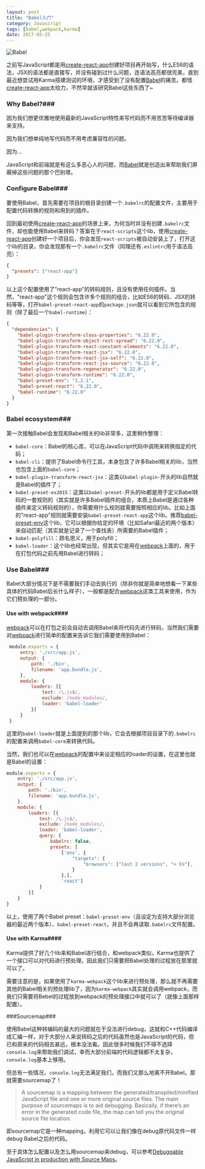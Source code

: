 ```yaml
---
layout: post
title: "Babel入门"
category: Javascript
tags: [babel,webpack,karma]
date: 2017-05-25
---
```


![Babel](https://raw.githubusercontent.com/babel/logo/master/babel.png)

之前写JavaScript都是用[create-react-app](https://github.com/facebookincubator/create-react-app)创建好项目再开始写，什么ES6的语法，JSX的语法都是直接写，并没有碰到过什么问题，连语法高亮都很完美，直到最近想尝试用Karma搭建测试的环境，才感受到了没有配置[Babel](https://github.com/babel/babel)的痛苦。都怪[create-react-app](https://github.com/facebookincubator/create-react-app)太给力，不然早就该研究Babel这些东西了~

### Why Babel?###

因为我们想更优雅地使用最新的JavaScript特性来写代码而不用苦苦等待编译器来支持。

因为我们想单纯地写代码而不用考虑兼容性的问题。

因为...

JavaScript和前端就是有这么多恶心人的问题，而[Babel](https://github.com/babel/babel)就是创造出来帮助我们屏蔽掉这些问题的那个巴别塔。

<!--break-->

### Configure Babel###

要使用Babel，首先需要在项目的根目录创建一个`.babelrc`的配置文件，主要用于配置代码转换的规则和用到的插件。

回到最初使用[create-react-app](https://github.com/facebookincubator/create-react-app)的场景上来，为何当时并没有创建`.babelrc`文件，却也能使用Babel来转码？答案在于`react-scripts`这个lib，使用[create-react-app](https://github.com/facebookincubator/create-react-app)创建好一个项目后，你会发现`react-scripts`被自动安装上了，打开这个lib的目录，你会发现那有一个`.babelrc`文件（同理还有`.eslintrc`用于语法高亮）：

```json
{
  "presets": ["react-app"]
}
```

以上这个配置使用了"react-app"的转码规则，且没有使用任何插件。当然，"react-app"这个规则会包含许多个规则的组合，比如ES6的转码、JSX的转码等等，打开`babel-preset-react-app`的`package.json`就可以看到它所包含的规则（除了最后一个`babel-runtime`）：

```json
{
  "dependencies": {
    "babel-plugin-transform-class-properties": "6.22.0",
    "babel-plugin-transform-object-rest-spread": "6.22.0",
    "babel-plugin-transform-react-constant-elements": "6.22.0",
    "babel-plugin-transform-react-jsx": "6.22.0",
    "babel-plugin-transform-react-jsx-self": "6.22.0",
    "babel-plugin-transform-react-jsx-source": "6.22.0",
    "babel-plugin-transform-regenerator": "6.22.0",
    "babel-plugin-transform-runtime": "6.22.0",
    "babel-preset-env": "1.2.1",
    "babel-preset-react": "6.22.0",
    "babel-runtime": "6.22.0"
  }
}
```

### Babel ecosystem###

第一次接触Babel会发现和Babel相关的lib非常多，这里稍作整理：

- `babel-core`：Babel的核心库，可以在JavaScript代码中调用来转换指定的代码；
- `babel-cli`：提供了Babel命令行工具，本身包含了许多Babel相关的lib，当然也包含上面的`babel-core`；
- `babel-plugin-transform-react-jsx`：这类以`babel-plugin-`开头的lib自然就是Babel的插件了；
- `babel-preset-es2015`：这类以`babel-preset-`开头的lib都是用于定义Babel转码的一套规则的（其实就是许多Babel插件的组合，本质上Babel是通过各种插件来定义转码规则的），你需要用什么规则就需要按照相应的lib。比如上面的"react-app"规则就需要安装`babel-preset-react-app`这个lib。推荐[babel-preset-env](https://github.com/babel/babel-preset-env)这个lib，它可以根据你给定的环境（比如Safari最近的两个版本）来自动匹配（其实就是记录了一个查找表）所需要的Babel插件；
- `babel-polyfill`：顾名思义，用于polyfill；
- `babel-loader`：这个lib也经常出现，但其实它是用在[webpack](https://github.com/webpack/webpack)上面的，用于在打包代码之前先用Babel进行转码；

### Use Babel###

Babel大部分情况下是不需要我们手动去执行的（除非你就是简单地想看一下某些具体的代码Babel后长什么样子），一般都是配合[webpack](https://github.com/webpack/webpack)这类工具来使用，作为它们预处理的一部分。

#### Use with webpack####

[webpack](https://github.com/webpack/webpack)可以在打包之前会自动去调用Babel来将代码先进行转码，当然我们需要对[webpack](https://github.com/webpack/webpack)进行简单的配置来告诉它我们需要使用到Babel：

```javascript
 module.exports = {
     entry: './src/app.js',
     output: {
         path: './bin',
         filename: 'app.bundle.js',
     },
     module: {
         loaders: [{
             test: /\.js$/,
             exclude: /node_modules/,
             loader: 'babel-loader'
         }]
     }
 }
```

这里的`babel-loader`就是上面提到的那个lib，它会去根据项目目录下的`.babelrc`的配置来调用`babel-core`来转换代码。

当然，我们也可以在[webpack](https://github.com/webpack/webpack)的配置中来设定相应的loader的设置，在这里也就是Babel的设置：

```javascript
module.exports = {
    entry: './src/app.js',
    output: {
        path: './bin',
        filename: 'app.bundle.js',
    },
    module: {
        loaders: [{
            test: /\.js$/,
            exclude: /node_modules/,
            loader: 'babel-loader',
            query: {
                babelrc: false,
                presets: [
                    ['env', {
                        "targets": {
                            "browsers": ["last 2 versions", "> 5%"],
                        }
                    },],
                    'react']
            }
        }]
    }
}
```

以上，使用了两个Babel preset：`babel-preset-env`（且设定为支持大部分浏览器的最近两个版本）、`babel-preset-react`，并且不会再读取`.babelrc`文件配置。

#### Use with Karma####

Karma提供了好几个lib来和Babel进行结合，和webpack类似，Karma也提供了一个接口可以对代码进行预处理，因此我们只需要把Babel处理的过程放在那里就可以了。

需要注意的是，如果使用了`karma-webpack`这个lib来进行预处理，那么就不再需要其他的Babel相关的预处理lib了，因为`karma-webpack`其实就会调用webpack，而我们只需要将Bebel的过程放到webpack的预处理接口中就可以了（就像上面那样配置）。

###Sourcemap###

使用Babel这种转编码的最大的问题就在于没法进行debug，这就和C++代码编译成汇编一样，对于大部分人来说转码之后的代码虽然也是JavaScript的代码，但已和原来的代码相去甚远，根本没法看。因此很多时候我们不得不选择`console.log`来帮助我们调试，幸而大部分前端的代码逻辑都不太复杂，`console.log`基本上够用。

但总有一些情况，`console.log`无法满足我们，而我们又那么地离不开Babel。那就需要sourcemap了！

> A sourcemap is a mapping between the generated/transpiled/minified JavaScript file and one or more original source files. The main purpose of sourcemaps is to aid debugging. Basically, if there’s an error in the generated code file, the map can tell you the original source file location.

即sourcemap它是一种mapping，利用它可以让我们像在debug原代码文件一样debug Babel之后的代码。

至于具体怎么配置以及怎么用sourcemap来debug，可以参考[Debuggable JavaScript in production with Source Maps](https://blog.sentry.io/2015/10/29/debuggable-javascript-with-source-maps)。

